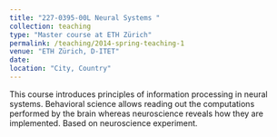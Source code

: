 ```yaml
---
title: "227-0395-00L Neural Systems "
collection: teaching
type: "Master course at ETH Zürich"
permalink: /teaching/2014-spring-teaching-1
venue: "ETH Zürich, D-ITET"
date:
location: "City, Country"
---
```


This course introduces principles of information processing in neural systems. Behavioral science allows reading out the computations performed by the brain whereas neuroscience reveals how they are implemented. Based on neuroscience experiment.